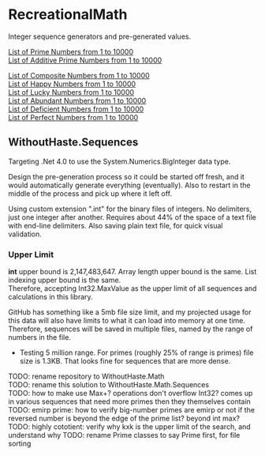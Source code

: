 # RecreationalMath

Integer sequence generators and pre-generated values.

[List of Prime Numbers from 1 to 10000](ListsOfNumbers/Prime_1_10000.txt)  
[List of Additive Prime Numbers from 1 to 10000](ListsOfNumbers/Prime_Additive_1_10000.txt)  

[List of Composite Numbers from 1 to 10000](ListsOfNumbers/Composite_1_10000.txt)  
[List of Happy Numbers from 1 to 10000](ListsOfNumbers/Happy_1_10000.txt)  
[List of Lucky Numbers from 1 to 10000](ListsOfNumbers/Lucky_1_10000.txt)  
[List of Abundant Numbers from 1 to 10000](ListsOfNumbers/Abundant_1_10000.txt)  
[List of Deficient Numbers from 1 to 10000](ListsOfNumbers/Deficient_1_10000.txt)  
[List of Perfect Numbers from 1 to 10000](ListsOfNumbers/Perfect_1_10000.txt)  

## WithoutHaste.Sequences

Targeting .Net 4.0 to use the System.Numerics.BigInteger data type.

Design the pre-generation process so it could be started off fresh, and it would automatically generate everything (eventually). Also to restart in the middle of the process and pick up where it left off.

Using custom extension ".int" for the binary files of integers. No delimiters, just one integer after another. Requires about 44% of the space of a text file with end-line delimiters. Also saving plain text file, for quick visual validation.

### Upper Limit

**int** upper bound is 2,147,483,647. Array length upper bound is the same. List indexing upper bound is the same.  
Therefore, accepting Int32.MaxValue as the upper limit of all sequences and calculations in this library.

GitHub has something like a 5mb file size limit, and my projected usage for this data will also have limits to what it can load into memory at one time. Therefore, sequences will be saved in multiple files, named by the range of numbers in the file.  
- Testing 5 million range. For primes (roughly 25% of range is primes) file size is 1.3KB. That looks fine for sequences that are more dense.


TODO: rename repository to WithoutHaste.Math  
TODO: rename this solution to WithoutHaste.Math.Sequences  
TODO: how to make use Max+? operations don't overflow Int32? comes up in various sequences that need more primes then they themselves contain
TODO: emirp prime: how to verify big-number primes are emirp or not if the reversed number is beyond the edge of the prime list? beyond int max?
TODO: highly cototient: verify why kxk is the upper limit of the search, and understand why
TODO: rename Prime classes to say Prime first, for file sorting
